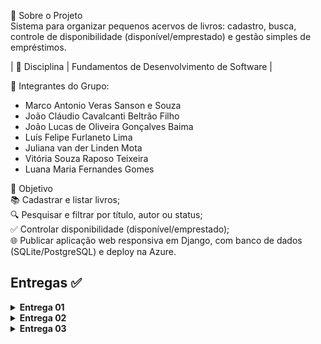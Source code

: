 📌 Sobre o Projeto  
Sistema para organizar pequenos acervos de livros: cadastro, busca, controle de disponibilidade (disponível/emprestado) e gestão simples de empréstimos.  

| 🔖 Disciplina | Fundamentos de Desenvolvimento de Software |  

👥 Integrantes do Grupo: 

- Marco Antonio Veras Sanson e Souza
- João Cláudio Cavalcanti Beltrão Filho
- João Lucas de Oliveira Gonçalves Baima
- Luís Felipe Furlaneto Lima
- Juliana van der Linden Mota
- Vitória Souza Raposo Teixeira
- Luana Maria Fernandes Gomes
 

🎯 Objetivo  
📚 Cadastrar e listar livros;  
🔍 Pesquisar e filtrar por título, autor ou status;  
✅ Controlar disponibilidade (disponível/emprestado);  
🌐 Publicar aplicação web responsiva em Django, com banco de dados (SQLite/PostgreSQL) e deploy na Azure.


## Entregas ✅

<details>
  <summary><strong>Entrega 01</strong></summary>

  <br>

  <!-- Links principais da entrega -->
  • **Histórias (Docs):**  [Docs](https://docs.google.com/document/d/1b9qbNjpCiyQE_ync4hT_Wn1JKFUz-lr83mvTd-sLNLU/edit?usp=sharing)  
  • **Jira (quadro/backlog):**  [Jira](https://projeto-fds-gp3.atlassian.net/jira/software/projects/SCRUM/boards/1/backlog)  
  • **Screencast (vídeo):** [Link para o youtube](https://www.youtube.com/watch?v=FVJNxlJSBmc)  
  • **Figma:** [Figma](https://www.figma.com/design/VzZrdK6JLIkQFwWEWpDcdv/Biblox?node-id=0-1&t=VK82sCdZSHeBcCon-1 )
  

  <!-- Evidências (duas imagens do Jira) -->
  <p align="center">
    <img src="Backlog-Jira.png" alt="Backlog no Jira" width="100%">
  </p>

  <p align="center">
    <img src="Quadro-Jira.png" alt="Quadro (board) no Jira" width="100%">
  </p>

</details> 


<details>
  <summary><strong>Entrega 02</strong></summary>

  <br>

  <!-- Links principais da entrega -->
  • **Relatório de Programação em Par** [Docs](https://docs.google.com/document/d/1tlu_FI4Zkk6vHaO8giXaVmJPR4yNHydLY2hY6F6MqOA/edit?usp=sharin)  
  • **Explicação Das Telas** [Docs](https://docs.google.com/document/d/1FOyI3gV4km5Y-9Z8GcSQLG3Zdyhz8WtGFm7v_BLhC0Q/edit?usp=sharing)  
  • **Quadro/Backlog** [Jira](https://cesar-team-hhxwcu7v.atlassian.net/jira/software/projects/PF/boards/34)
  

  <br>

  ### 📌 Backlog (Jira)
  > Sprint configurada e histórias posicionadas conforme requisitos da entrega.
  
  ![Backlog do Jira](jira-backlog.png)

  <br>

  ### 📌 Quadro (Jira)
  > Fluxo com colunas **Prototipação → Implementação → Implementada**. As três histórias da entrega aparecem como **Implementada**.
  
  ![Quadro do Jira](jira-quadro.png)

### 🪲 Bug tracker (GitHub Issues)


<p align="center">
  <a href="https://github.com/LucasBaima/biblox/issues">
    <img src="bugtracker.png" alt="Bug tracker (GitHub Issues) do projeto" width="100%">
  </a>
</p>

</details>


<details>
  <summary><strong>Entrega 03</strong></summary>

  <br>

  <!-- Links principais da entrega -->
  • **Testes de Sistema E2E Automatizados (Screencast):** [Link para o YouTube](https://youtu.be/SEU_ID)  
  • **Quadro/Backlog:** [Jira](https://cesar-team-hhxwcu7v.atlassian.net/jira/software/projects/PF/boards/34)

  <br>

  ### 🧪 Testes E2E Automatizados
  > Implementação do fluxo de **renovação de empréstimo (História 9)** com **pytest + pytest-django + Playwright**, validando login, navegação e ação de renovação.

  <p align="center">
    <a href="https://youtu.be/SEU_ID">
      <img src="https://img.youtube.com/vi/SEU_ID/0.jpg" alt="Screencast dos testes E2E - Entrega 3" width="80%">
    </a>
  </p>

  <br>

  ### 🧩 Organização no JIRA
  > Abaixo, o quadro do **JIRA** com o acompanhamento das tarefas e histórias da Entrega 3.

  <p align="center">
    <img src="jira-entrega3.png" alt="Quadro JIRA - Entrega 3" width="100%">
  </p>

</details>
